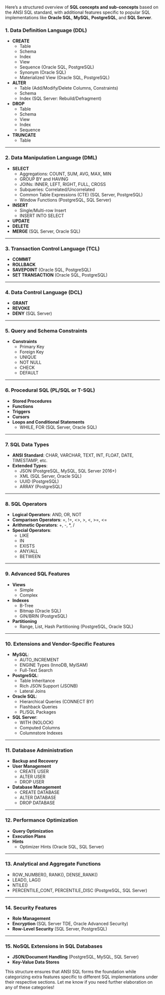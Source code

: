 Here’s a structured overview of **SQL concepts and sub-concepts** based on the ANSI SQL standard, with additional features specific to popular SQL implementations like **Oracle SQL**, **MySQL**, **PostgreSQL**, and **SQL Server**.  

### **1. Data Definition Language (DDL)**
- **CREATE**
  - Table
  - Schema
  - Index  
  - View  
  - Sequence (Oracle SQL, PostgreSQL)  
  - Synonym (Oracle SQL)  
  - Materialized View (Oracle SQL, PostgreSQL)  
- **ALTER**
  - Table (Add/Modify/Delete Columns, Constraints)
  - Schema  
  - Index (SQL Server: Rebuild/Defragment)  
- **DROP**
  - Table  
  - Schema  
  - View  
  - Index  
  - Sequence  
- **TRUNCATE**  
  - Table  

---

### **2. Data Manipulation Language (DML)**
- **SELECT**
  - Aggregations: COUNT, SUM, AVG, MAX, MIN  
  - GROUP BY and HAVING  
  - JOINs: INNER, LEFT, RIGHT, FULL, CROSS  
  - Subqueries: Correlated/Uncorrelated  
  - Common Table Expressions (CTE) (SQL Server, PostgreSQL)  
  - Window Functions (PostgreSQL, SQL Server)  
- **INSERT**  
  - Single/Multi-row Insert  
  - INSERT INTO SELECT  
- **UPDATE**  
- **DELETE**  
- **MERGE** (SQL Server, Oracle SQL)  

---

### **3. Transaction Control Language (TCL)**
- **COMMIT**  
- **ROLLBACK**  
- **SAVEPOINT** (Oracle SQL, PostgreSQL)  
- **SET TRANSACTION** (Oracle SQL, PostgreSQL)  

---

### **4. Data Control Language (DCL)**
- **GRANT**  
- **REVOKE**  
- **DENY** (SQL Server)  

---

### **5. Query and Schema Constraints**
- **Constraints**
  - Primary Key  
  - Foreign Key  
  - UNIQUE  
  - NOT NULL  
  - CHECK  
  - DEFAULT  

---

### **6. Procedural SQL (PL/SQL or T-SQL)**
- **Stored Procedures**  
- **Functions**  
- **Triggers**  
- **Cursors**  
- **Loops and Conditional Statements**  
  - WHILE, FOR (SQL Server, Oracle SQL)  

---

### **7. SQL Data Types**
- **ANSI Standard**: CHAR, VARCHAR, TEXT, INT, FLOAT, DATE, TIMESTAMP, etc.  
- **Extended Types**:
  - JSON (PostgreSQL, MySQL, SQL Server 2016+)  
  - XML (SQL Server, Oracle SQL)  
  - UUID (PostgreSQL)  
  - ARRAY (PostgreSQL)  

---

### **8. SQL Operators**
- **Logical Operators**: AND, OR, NOT  
- **Comparison Operators**: =, !=, <>, >, <, >=, <=  
- **Arithmetic Operators**: +, -, *, /  
- **Special Operators**:
  - LIKE  
  - IN  
  - EXISTS  
  - ANY/ALL  
  - BETWEEN  

---

### **9. Advanced SQL Features**
- **Views**
  - Simple  
  - Complex  
- **Indexes**
  - B-Tree  
  - Bitmap (Oracle SQL)  
  - GIN/BRIN (PostgreSQL)  
- **Partitioning**  
  - Range, List, Hash Partitioning (PostgreSQL, Oracle SQL)  

---

### **10. Extensions and Vendor-Specific Features**
- **MySQL**:  
  - AUTO_INCREMENT  
  - ENGINE Types (InnoDB, MyISAM)  
  - Full-Text Search  
- **PostgreSQL**:  
  - Table Inheritance  
  - Rich JSON Support (JSONB)  
  - Lateral Joins  
- **Oracle SQL**:  
  - Hierarchical Queries (CONNECT BY)  
  - Flashback Queries  
  - PL/SQL Packages  
- **SQL Server**:  
  - WITH (NOLOCK)  
  - Computed Columns  
  - Columnstore Indexes  

---

### **11. Database Administration**
- **Backup and Recovery**  
- **User Management**  
  - CREATE USER  
  - ALTER USER  
  - DROP USER  
- **Database Management**
  - CREATE DATABASE  
  - ALTER DATABASE  
  - DROP DATABASE  

---

### **12. Performance Optimization**
- **Query Optimization**  
- **Execution Plans**  
- **Hints**  
  - Optimizer Hints (Oracle SQL, SQL Server)  

---

### **13. Analytical and Aggregate Functions**
- ROW_NUMBER(), RANK(), DENSE_RANK()  
- LEAD(), LAG()  
- NTILE()  
- PERCENTILE_CONT, PERCENTILE_DISC (PostgreSQL, SQL Server)  

---

### **14. Security Features**
- **Role Management**  
- **Encryption** (SQL Server TDE, Oracle Advanced Security)  
- **Row-Level Security** (SQL Server, PostgreSQL)  

---

### **15. NoSQL Extensions in SQL Databases**
- **JSON/Document Handling** (PostgreSQL, MySQL, SQL Server)  
- **Key-Value Data Stores**  

This structure ensures that ANSI SQL forms the foundation while categorizing extra features specific to different SQL implementations under their respective sections. Let me know if you need further elaboration on any of these categories!